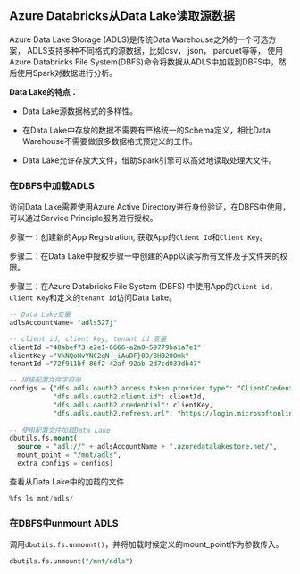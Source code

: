 ## Azure Databricks从Data Lake读取源数据

Azure Data Lake Storage (ADLS)是传统Data Warehouse之外的一个可选方案， ADLS支持多种不同格式的源数据，比如csv， json， parquet等等， 使用Azure Databricks File System(DBFS)命令将数据从ADLS中加载到DBFS中，然后使用Spark对数据进行分析。



**Data Lake的特点：**

- Data Lake源数据格式的多样性。
- 在Data Lake中存放的数据不需要有严格统一的Schema定义，相比Data Warehouse不需要做很多数据格式预定义的工作。

- Data Lake允许存放大文件，借助Spark引擎可以高效地读取处理大文件。



### 在DBFS中加载ADLS

访问Data Lake需要使用Azure Active Directory进行身份验证，在DBFS中使用，可以通过Service Principle服务进行授权。

步骤一：创建新的App Registration, 获取App的`Client Id`和`Client Key`。

步骤二：在Data Lake中授权步骤一中创建的App以读写所有文件及子文件夹的权限。

步骤三：在Azure Databricks File System (DBFS) 中使用App的`Client id`， `Client Key`和定义的`tenant id`访问Data Lake。

```sql
-- Data Lake变量
adlsAccountName= "adls527j"

-- client id, client key, tenant id 变量
clientId ="48abef73-e2e1-6666-a2a0-59779ba1a7e1"
clientKey ="VkNQoHvYNC2qN-_iAuDF}0D/8H02OOmk"
tenantId ="72f911bf-86f2-42af-92ab-2d7cd033db47"

-- 拼接配置文件字符串
configs = {"dfs.adls.oauth2.access.token.provider.type": "ClientCredential",
           "dfs.adls.oauth2.client.id": clientId,
           "dfs.adls.oauth2.credential": clientKey,
           "dfs.adls.oauth2.refresh.url": "https://login.microsoftonline.com/" + tenantId + "/oauth2/token"}
           
-- 使用配置文件加载Data Lake           
dbutils.fs.mount(
  source = "adl://" + adlsAccountName + ".azuredatalakestore.net/",
  mount_point = "/mnt/adls",
  extra_configs = configs)
```

查看从Data Lake中的加载的文件

```sql
%fs ls mnt/adls/
```

### 在DBFS中unmount ADLS

调用`dbutils.fs.unmount()`，并将加载时候定义的mount_point作为参数传入。

```sql
dbutils.fs.unmount("/mnt/adls")
```

